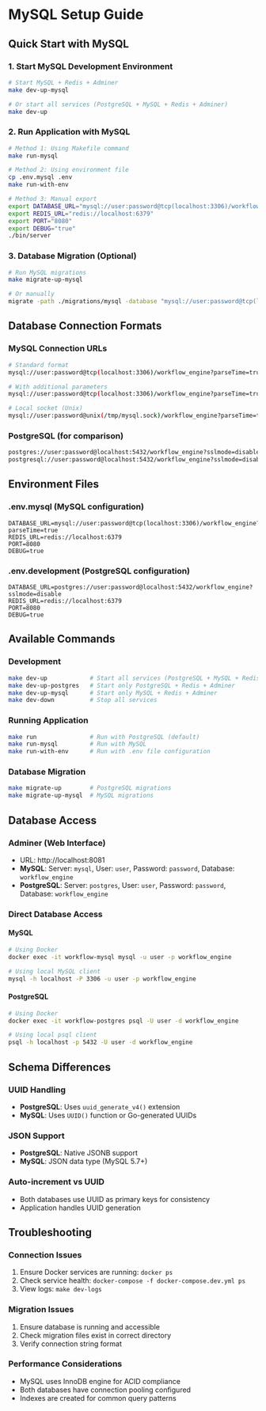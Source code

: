 # MySQL Setup Guide

## Quick Start with MySQL

### 1. Start MySQL Development Environment

```bash
# Start MySQL + Redis + Adminer
make dev-up-mysql

# Or start all services (PostgreSQL + MySQL + Redis + Adminer)
make dev-up
```

### 2. Run Application with MySQL

```bash
# Method 1: Using Makefile command
make run-mysql

# Method 2: Using environment file
cp .env.mysql .env
make run-with-env

# Method 3: Manual export
export DATABASE_URL="mysql://user:password@tcp(localhost:3306)/workflow_engine?parseTime=true"
export REDIS_URL="redis://localhost:6379"
export PORT="8080"
export DEBUG="true"
./bin/server
```

### 3. Database Migration (Optional)

```bash
# Run MySQL migrations
make migrate-up-mysql

# Or manually
migrate -path ./migrations/mysql -database "mysql://user:password@tcp(localhost:3306)/workflow_engine" up
```

## Database Connection Formats

### MySQL Connection URLs

```bash
# Standard format
mysql://user:password@tcp(localhost:3306)/workflow_engine?parseTime=true

# With additional parameters
mysql://user:password@tcp(localhost:3306)/workflow_engine?parseTime=true&charset=utf8mb4&collation=utf8mb4_unicode_ci

# Local socket (Unix)
mysql://user:password@unix(/tmp/mysql.sock)/workflow_engine?parseTime=true
```

### PostgreSQL (for comparison)

```bash
postgres://user:password@localhost:5432/workflow_engine?sslmode=disable
postgresql://user:password@localhost:5432/workflow_engine?sslmode=disable
```

## Environment Files

### .env.mysql (MySQL configuration)
```env
DATABASE_URL=mysql://user:password@tcp(localhost:3306)/workflow_engine?parseTime=true
REDIS_URL=redis://localhost:6379
PORT=8080
DEBUG=true
```

### .env.development (PostgreSQL configuration)
```env
DATABASE_URL=postgres://user:password@localhost:5432/workflow_engine?sslmode=disable
REDIS_URL=redis://localhost:6379
PORT=8080
DEBUG=true
```

## Available Commands

### Development
```bash
make dev-up            # Start all services (PostgreSQL + MySQL + Redis)
make dev-up-postgres   # Start only PostgreSQL + Redis + Adminer
make dev-up-mysql      # Start only MySQL + Redis + Adminer
make dev-down          # Stop all services
```

### Running Application
```bash
make run               # Run with PostgreSQL (default)
make run-mysql         # Run with MySQL
make run-with-env      # Run with .env file configuration
```

### Database Migration
```bash
make migrate-up        # PostgreSQL migrations
make migrate-up-mysql  # MySQL migrations
```

## Database Access

### Adminer (Web Interface)
- URL: http://localhost:8081
- **MySQL**: Server: `mysql`, User: `user`, Password: `password`, Database: `workflow_engine`
- **PostgreSQL**: Server: `postgres`, User: `user`, Password: `password`, Database: `workflow_engine`

### Direct Database Access

#### MySQL
```bash
# Using Docker
docker exec -it workflow-mysql mysql -u user -p workflow_engine

# Using local MySQL client
mysql -h localhost -P 3306 -u user -p workflow_engine
```

#### PostgreSQL
```bash
# Using Docker
docker exec -it workflow-postgres psql -U user -d workflow_engine

# Using local psql client
psql -h localhost -p 5432 -U user -d workflow_engine
```

## Schema Differences

### UUID Handling
- **PostgreSQL**: Uses `uuid_generate_v4()` extension
- **MySQL**: Uses `UUID()` function or Go-generated UUIDs

### JSON Support
- **PostgreSQL**: Native JSONB support
- **MySQL**: JSON data type (MySQL 5.7+)

### Auto-increment vs UUID
- Both databases use UUID as primary keys for consistency
- Application handles UUID generation

## Troubleshooting

### Connection Issues
1. Ensure Docker services are running: `docker ps`
2. Check service health: `docker-compose -f docker-compose.dev.yml ps`
3. View logs: `make dev-logs`

### Migration Issues
1. Ensure database is running and accessible
2. Check migration files exist in correct directory
3. Verify connection string format

### Performance Considerations
- MySQL uses InnoDB engine for ACID compliance
- Both databases have connection pooling configured
- Indexes are created for common query patterns
